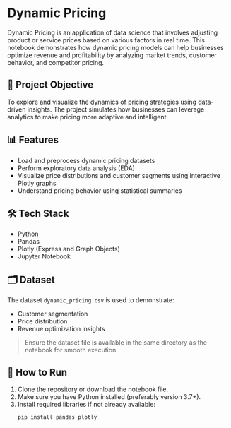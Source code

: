 # Dynamic Pricing

Dynamic Pricing is an application of data science that involves adjusting product or service prices based on various factors in real time. This notebook demonstrates how dynamic pricing models can help businesses optimize revenue and profitability by analyzing market trends, customer behavior, and competitor pricing.

## 📌 Project Objective

To explore and visualize the dynamics of pricing strategies using data-driven insights. The project simulates how businesses can leverage analytics to make pricing more adaptive and intelligent.

## 📊 Features

- Load and preprocess dynamic pricing datasets
- Perform exploratory data analysis (EDA)
- Visualize price distributions and customer segments using interactive Plotly graphs
- Understand pricing behavior using statistical summaries

## 🛠️ Tech Stack

- Python
- Pandas
- Plotly (Express and Graph Objects)
- Jupyter Notebook

## 🗂️ Dataset

The dataset `dynamic_pricing.csv` is used to demonstrate:
- Customer segmentation
- Price distribution
- Revenue optimization insights

> Ensure the dataset file is available in the same directory as the notebook for smooth execution.

## 🚀 How to Run

1. Clone the repository or download the notebook file.
2. Make sure you have Python installed (preferably version 3.7+).
3. Install required libraries if not already available:
   ```bash
   pip install pandas plotly
